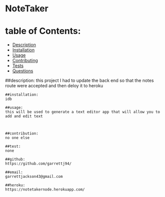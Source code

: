 # NoteTaker

# table of Contents:
  - [Description](#description)
  - [Installation](#installation)
  - [Usage](#usage)
  - [Contributing](#contributing)
  - [Tests](#tests)
  - [Questions](#questions)
  
  ##description:
    this project I had to update the back end so that the notes route were accepted and then deloy it to heroku

    ##installation:
    idb 

    ##usage:
    this will be used to generate a text editor app that will allow you to add and edit text

   

    ##contribution:
    no one else

    ##test:
    none

    ##github:  
    https://github.com/garrettj94/
  
    ##email:
    garrettjackson43@gmail.com

    ##heroku: 
    https://notetakernode.herokuapp.com/

